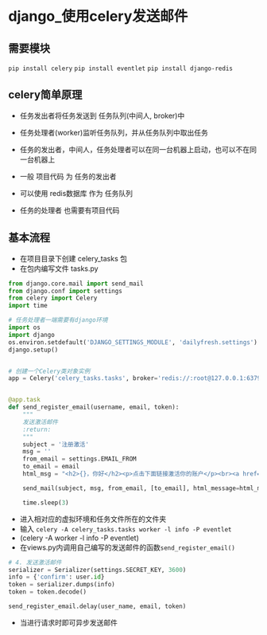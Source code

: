# django_使用celery发送邮件

## 需要模块

`pip install celery`
`pip install eventlet`
`pip install django-redis`

## celery简单原理

- 任务发出者将任务发送到 任务队列(中间人, broker)中
- 任务处理者(worker)监听任务队列，并从任务队列中取出任务

- 任务的发出者，中间人，任务处理者可以在同一台机器上启动，也可以不在同一台机器上
- 一般 项目代码 为 任务的发出者
- 可以使用 redis数据库 作为 任务队列
- 任务的处理者 也需要有项目代码

## 基本流程

- 在项目目录下创建 celery_tasks 包
- 在包内编写文件 tasks.py
```python
from django.core.mail import send_mail
from django.conf import settings
from celery import Celery
import time

# 任务处理者一端需要有django环境
import os
import django
os.environ.setdefault('DJANGO_SETTINGS_MODULE', 'dailyfresh.settings')
django.setup()


# 创建一个Celery类对象实例
app = Celery('celery_tasks.tasks', broker='redis://:root@127.0.0.1:6379/8')


@app.task
def send_register_email(username, email, token):
    """
    发送激活邮件
    :return:
    """
    subject = '注册激活'
    msg = ''
    from_email = settings.EMAIL_FROM
    to_email = email
    html_msg = "<h2>{}，你好</h2><p>点击下面链接激活你的账户</p><br><a href='http://127.0.0.1:8000/user/active/{}'>http://127.0.0.1/user/active/{}</a>".format(username, token, token)

    send_mail(subject, msg, from_email, [to_email], html_message=html_msg, fail_silently=False)

    time.sleep(3)

```

- 进入相对应的虚拟环境和任务文件所在的文件夹
- 输入 `celery -A celery_tasks.tasks worker -l info -P eventlet`
- (celery -A <mymodule> worker -l info -P eventlet)
- 在views.py内调用自己编写的发送邮件的函数`send_register_email()`
```python
# 4. 发送激活邮件
serializer = Serializer(settings.SECRET_KEY, 3600)
info = {'confirm': user.id}
token = serializer.dumps(info)
token = token.decode()

send_register_email.delay(user_name, email, token)
```

- 当进行请求时即可异步发送邮件